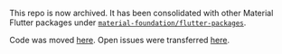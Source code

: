 This repo is now archived. It has been consolidated with other Material Flutter packages under [`material-foundation/flutter-packages`](https://github.com/material-foundation/flutter-packages).

Code was moved [here](https://github.com/material-foundation/flutter-packages/tree/main/packages/dynamic_color).
Open issues were transferred [here](https://github.com/material-foundation/flutter-packages/labels/p%3A%20dynamic_color).
